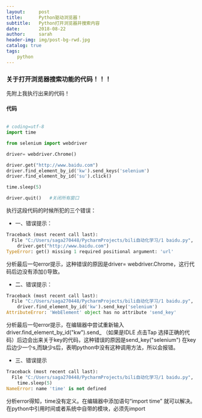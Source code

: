 ```yaml
---
layout:     post
title:      Python驱动浏览器！
subtitle:   Python打开浏览器并搜索内容
date:       2018-08-22
author:     sarah
header-img: img/post-bg-rwd.jpg
catalog: true
tags:
    python
---
```


### 关于打开浏览器搜索功能的代码！！！

先附上我执行出来的代码！

#### 代码
```python

# coding=utf-8
import time

from selenium import webdriver

driver= webdriver.Chrome()

driver.get("http://www.baidu.com")
driver.find_element_by_id('kw').send_keys('selenium')
driver.find_element_by_id('su').click()

time.sleep(5)

driver.quit()   #关闭所有窗口
```


执行这段代码的时候所犯的三个错误：

- 一、错误提示：
``` python
Traceback (most recent call last):
  File "C:/Users/saga270448/PycharmProjects/bili自动化学习/1 baidu.py", line 7, in <module>
    driver.get("http://www.baidu.com")
TypeError: get() missing 1 required positional argument: 'url'
```

分析最后一句error提示，这种错误的原因是driver= webdriver.Chrome，这行代码后边没有添加()导致。
- 二、错误提示：
```python
Traceback (most recent call last):
  File "C:/Users/saga270448/PycharmProjects/bili自动化学习/1 baidu.py", line 8, in <module>
    driver.find_element_by_id('kw').send_key('selenium')
AttributeError: 'WebElement' object has no attribute 'send_key'
```

分析最后一句error提示，在编辑器中尝试重新输入  driver.find_element_by_id("kw").send_  （如果是IDLE 点击Tap 选择正确的代码）后边会出来关于key的代码，这种错误的原因是send_key("selenium") 在key后边少一个s,而缺少s后，表明python中没有这种调用方法，所以会报错。
- 三、错误提示
```python
Traceback (most recent call last):
  File "C:/Users/saga270448/PycharmProjects/bili自动化学习/1 baidu.py", line 12, in <module>
    time.sleep(5)
NameError: name 'time' is not defined
```
分析error得知，time没有定义。在编辑器中添加语句“import time” 就可以解决。在python中引用时间或者系统中自带的模块，必须先import


